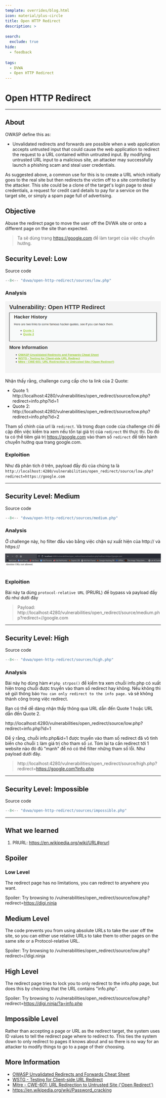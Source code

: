 ```yaml
---
template: overrides/blog.html
icon: material/plus-circle
title: Open HTTP Redirect
description: >
  
search:
  exclude: true
hide:
  - feedback

tags:
  - DVWA
  - Open HTTP Redirect
---
```


# __Open HTTP Redirect__

---

## __About__

OWASP define this as:

- Unvalidated redirects and forwards are possible when a web application accepts untrusted input that could cause the web application to redirect the request to a URL contained within untrusted input. By modifying untrusted URL input to a malicious site, an attacker may successfully launch a phishing scam and steal user credentials. 

As suggested above, a common use for this is to create a URL which initially goes to the real site but then redirects the victim off to a site controlled by the attacker. This site could be a clone of the target's login page to steal credentials, a request for credit card details to pay for a service on the target site, or simply a spam page full of advertising.


## __Objective__

Abuse the redirect page to move the user off the DVWA site or onto a different page on the site than expected.

> Ta sẽ dùng trang https://google.com để làm target của việc chuyển hướng.

## __Security Level: Low__

Source code

```php title="vulnerabilities/open_redirect/source/low.php"
--8<-- "dvwa/open-http-redirect/sources/low.php"
```


### __Analysis__

![](image.png)

Nhận thấy rằng, challenge cung cấp cho ta link của 2 Quote:

- Quote 1: http://localhost:4280/vulnerabilities/open_redirect/source/low.php?redirect=info.php?id=1
- Quote 2: http://localhost:4280/vulnerabilities/open_redirect/source/low.php?redirect=info.php?id=2

Tham số chính của url là `redirect`. Và trong đoạn code của challenge chỉ đề cập đến việc kiểm tra xem nếu tồn tại giá trị của `redirect` thì thực thi. Do đó ta có thể tiêm giá trị https://google.com vào tham số `redirect` để tiến hành chuyển hướng qua trang google.com.

### __Exploition__

Như đã phân tích ở trên, payload đầy đủ của chúng ta là `http://localhost:4280/vulnerabilities/open_redirect/source/low.php?redirect=https://google.com`

---

## __Security Level: Medium__

Source code

```php title="vulnerabilities/open_redirect/source/medium.php"
--8<-- "dvwa/open-http-redirect/sources/medium.php"
```

### __Analysis__

Ở challenge này, họ filter đầu vào bằng việc chặn sự xuất hiện của http:// và https://

![](image-1.png)

### __Exploition__

Bài này ta dùng `protocol-relative URL` (PRURL) để bypass và payload đầy đủ như dưới đây

> Payload: http://localhost:4280/vulnerabilities/open_redirect/source/medium.php?redirect=//google.com

---

## __Security Level: High__

Source code

```php title="vulnerabilities/open_redirect/source/high.php"
--8<-- "dvwa/open-http-redirect/sources/high.php"
```

### __Analysis__

Bài này họ dùng hàm `#!php strpos()` để kiểm tra xem chuỗi info.php có xuất hiện trong chuỗi được truyền vào tham số redirect hay không. Nếu không thì sẽ gửi thông báo `You can only redirect to the info page.` và sẽ không thành công trong việc redirect.

Bạn có thể dễ dàng nhận thấy thông qua URL dẫn đến Quote 1 hoặc URL dẫn đến Quote 2. 

http://localhost:4280/vulnerabilities/open_redirect/source/low.php?redirect=info.php?id=1

Để ý rằng, chuỗi info.php&id=1 được truyền vào tham số redirect đã vô tình biến cho chuỗi `1` làm giá trị cho tham số `id`. Tóm lại ta cần redirect tới 1 website nào đó đủ "mạnh" để nó có thể filter những tham số lỗi. Như payload dưới đây.

> http://localhost:4280/vulnerabilities/open_redirect/source/high.php?redirect=https://google.com?info.php

---

## __Security Level: Impossible__

Source code

```php title="vulnerabilities/open_redirect/source/impossible.php"
--8<-- "dvwa/open-http-redirect/sources/impossible.php"
```

---

## __What we learned__

1. PRURL: https://en.wikipedia.org/wiki/URL#prurl

## __Spoiler__

### __Low Level__

The redirect page has no limitations, you can redirect to anywhere you want.

Spoiler: Try browsing to /vulnerabilities/open_redirect/source/low.php?redirect=https://digi.ninja

## __Medium Level__

The code prevents you from using absolute URLs to take the user off the site, so you can either use relative URLs to take them to other pages on the same site or a Protocol-relative URL.

Spoiler: Try browsing to /vulnerabilities/open_redirect/source/low.php?redirect=//digi.ninja

## __High Level__

The redirect page tries to lock you to only redirect to the info.php page, but does this by checking that the URL contains "info.php".

Spoiler: Try browsing to /vulnerabilities/open_redirect/source/low.php?redirect=https://digi.ninja/?a=info.php

## __Impossible Level__

Rather than accepting a page or URL as the redirect target, the system uses ID values to tell the redirect page where to redirect to. This ties the system down to only redirect to pages it knows about and so there is no way for an attacker to modify things to go to a page of their choosing.

## __More Information__

- [OWASP Unvalidated Redirects and Forwards Cheat Sheet](https://cheatsheetseries.owasp.org/cheatsheets/Unvalidated_Redirects_and_Forwards_Cheat_Sheet.html)
- [WSTG - Testing for Client-side URL Redirect](https://owasp.org/www-project-web-security-testing-guide/stable/4-Web_Application_Security_Testing/11-Client-side_Testing/04-Testing_for_Client-side_URL_Redirect)
- [Mitre - CWE-601: URL Redirection to Untrusted Site ('Open Redirect')](https://cwe.mitre.org/data/definitions/601.html)
- https://en.wikipedia.org/wiki/Password_cracking
